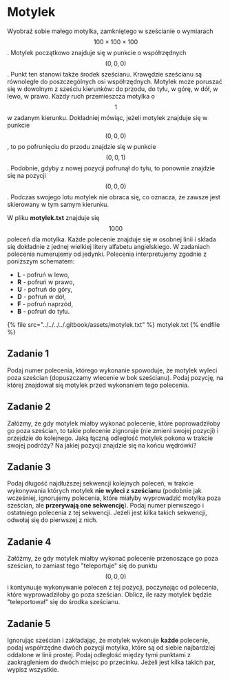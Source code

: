 # Motylek

Wyobraź sobie małego motylka, zamkniętego w sześcianie o wymiarach $$100\times 100\times 100$$. Motylek początkowo znajduje się w punkcie o współrzędnych $$(0,0,0)$$. Punkt ten stanowi także środek sześcianu. Krawędzie sześcianu są równoległe do poszczególnych osi współrzędnych. Motylek może poruszać się w dowolnym z sześciu kierunków: do przodu, do tyłu, w górę, w dół, w lewo, w prawo. Każdy ruch przemieszcza motylka o $$1$$ w zadanym kierunku. Dokładniej mówiąc, jeżeli motylek znajduje się w punkcie $$(0,0,0)$$, to po pofrunięciu do przodu znajdzie się w punkcie $$(0,0,1)$$. Podobnie, gdyby z nowej pozycji pofrunął do tyłu, to ponownie znajdzie się na pozycji $$(0,0,0)$$. Podczas swojego lotu motylek nie obraca się, co oznacza, że zawsze jest skierowany w tym samym kierunku.

W pliku **motylek.txt** znajduje się $$1000$$ poleceń dla motylka. Każde polecenie znajduje się w osobnej linii i składa się dokładnie z jednej wielkiej litery alfabetu angielskiego. W zadaniach polecenia numerujemy od jedynki. Polecenia interpretujemy zgodnie z poniższym schematem:

- **L** - pofruń w lewo,
- **R** - pofruń w prawo,
- **U** - pofruń do góry,
- **D** - pofruń w dół,
- **F** - pofruń naprzód,
- **B** - pofruń do tyłu.

{% file src="../../../../.gitbook/assets/motylek.txt" %}
motylek.txt
{% endfile %}

## Zadanie 1

Podaj numer polecenia, którego wykonanie spowoduje, że motylek wyleci poza sześcian (dopuszczamy wlecenie w bok sześcianu). Podaj pozycję, na której znajdował się motylek przed wykonaniem tego polecenia.

## Zadanie 2

Załóżmy, że gdy motylek miałby wykonać polecenie, które poprowadziłoby go poza sześcian, to takie polecenie zignoruje (nie zmieni swojej pozycji) i przejdzie do kolejnego. Jaką łączną odległość motylek pokona w trakcie swojej podróży? Na jakiej pozycji znajdzie się na końcu wędrówki?

## Zadanie 3

Podaj długość najdłuższej sekwencji kolejnych poleceń, w trakcie wykonywania których motylek **nie wyleci z sześcianu** (podobnie jak wcześniej, ignorujemy polecenia, które miałyby wyprowadzić motylka poza sześcian, ale **przerywają one sekwencję**). Podaj numer pierwszego i ostatniego polecenia z tej sekwencji. Jeżeli jest kilka takich sekwencji, odwołaj się do pierwszej z nich.

## Zadanie 4

Załóżmy, że gdy motylek miałby wykonać polecenie przenoszące go poza sześcian, to zamiast tego "teleportuje" się do punktu $$(0,0,0)$$ i kontynuuje wykonywanie poleceń z tej pozycji, poczynając od polecenia, które wyprowadziłoby go poza sześcian. Oblicz, ile razy motylek będzie "teleportował" się do środka sześcianu.

## Zadanie 5

Ignorując sześcian i zakładając, że motylek wykonuje **każde** polecenie, podaj współrzędne dwóch pozycji motylka, które są od siebie najbardziej oddalone w linii prostej. Podaj odległość między tymi punktami z zaokrągleniem do dwóch miejsc po przecinku. Jeżeli jest kilka takich par, wypisz wszystkie.
